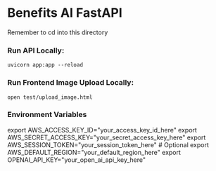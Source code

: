 # Benefits AI FastAPI

Remember to cd into this directory

### Run API Locally:
```
uvicorn app:app --reload
```

### Run Frontend Image Upload Locally:
```
open test/upload_image.html
```

### Environment Variables
export AWS_ACCESS_KEY_ID="your_access_key_id_here"
export AWS_SECRET_ACCESS_KEY="your_secret_access_key_here"
export AWS_SESSION_TOKEN="your_session_token_here"  # Optional
export AWS_DEFAULT_REGION="your_default_region_here"
export OPENAI_API_KEY="your_open_ai_api_key_here"
